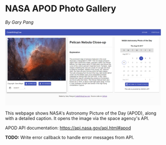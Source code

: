 # NASA APOD Photo Gallery
_By Gary Pang_

![My image](screenshot.jpg)

This webpage shows NASA's Astronomy Picture of the Day (APOD), along with a detailed caption. It opens the image via the space agency's API.

APOD API documentation: https://api.nasa.gov/api.html#apod

**TODO:** Write error callback to handle error messages from API.
